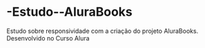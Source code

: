 # -Estudo--AluraBooks
Estudo sobre responsividade com a criação do projeto AluraBooks. Desenvolvido no Curso Alura
